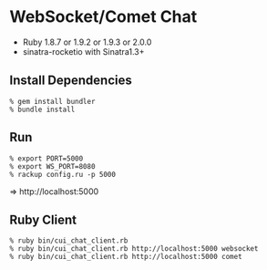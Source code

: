 WebSocket/Comet Chat
====================

* Ruby 1.8.7 or 1.9.2 or 1.9.3 or 2.0.0
* sinatra-rocketio with Sinatra1.3+


Install Dependencies
--------------------

    % gem install bundler
    % bundle install


Run
---

    % export PORT=5000
    % export WS_PORT=8080
    % rackup config.ru -p 5000

=> http://localhost:5000


Ruby Client
-----------

    % ruby bin/cui_chat_client.rb
    % ruby bin/cui_chat_client.rb http://localhost:5000 websocket
    % ruby bin/cui_chat_client.rb http://localhost:5000 comet
